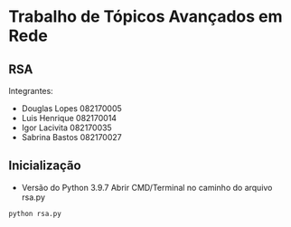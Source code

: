 # Trabalho de Tópicos Avançados em Rede
## RSA

Integrantes:

- Douglas Lopes  082170005
- Luis Henrique  082170014
- Igor Lacivita  082170035
- Sabrina Bastos 082170027

## Inicialização
- Versão do Python 3.9.7 
Abrir CMD/Terminal no caminho do arquivo rsa.py
```sh
python rsa.py
```
